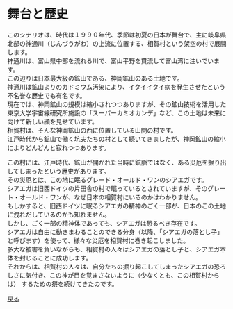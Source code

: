 # 舞台と歴史
このシナリオは、時代は１９９０年代、季節は初夏の日本が舞台で、主に岐阜県北部の神通川（じんづうがわ）の上流に位置する、相賀村という架空の村で展開します。  
神通川は、富山県中部を流れる川で、富山平野を貫流して富山湾に注いでいます。  
この辺りは日本最大級の鉱山である、神岡鉱山のある土地です。  
神通川は鉱山よりのカドミウム汚染により、イタイイタイ病を発生させたという不名誉な歴史でも有名です。  
現在では、神岡鉱山の規模は縮小されつつありますが、その鉱山技術を活用した東京大学宇宙線研究所施設の「スーパーカミオカンデ」など、この土地は未来に向けて新しい顔を見せています。  
相賀村は、そんな神岡鉱山の西に位置している山間の村です。  
江戸時代から鉱山で働く坑夫たちの村として続いてきましたが、神岡鉱山の縮小によりどんどんと寂れつつあります。  
  
この村には、江戸時代、鉱山が開かれた当時に鉱脈ではなく、ある災厄を掘り出してしまったという歴史があります。  
その災厄とは、この地に眠るグレード・オールド・ワンのシアエガです。  
シアエガは旧西ドイツの片田舎の村で眠っているとされていますが、そのグレート・オールド・ワンが、なぜ日本の相賀村にいるのかはわかりません。  
もしかすると、旧西ドイツに眠るシアエガの精神のごく一部が、日本のこの土地に洩れだしているのかも知れません。  
しかし、ごく一部の精神体であっても、シアエガは恐るべき存在です。  
シアエガは自由に動きまわることのできる分身（以降、「シアエガの落とし子」と呼びます）を使って、様々な災厄を相賀村に巻き起こしました。  
多大な被害を負いながらも、相賀村の人々はシアエガの落とし子と、シアエガ本体を封じることに成功します。  
それからは、相賀村の人々は、自分たちの掘り起こしてしまったシアエガの恐ろしさに気付き、この神が目を覚まさないように（少なくとも、この相賀村からは） するための祭を続けてきたのです。  

<a href="javascript:history.back()">戻る</a>